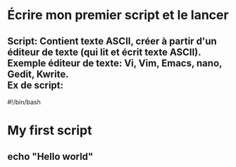# Écrire mon premier script et le lancer

Script: Contient texte ASCII, créer à partir d'un éditeur de texte (qui lit et écrit texte ASCII).
Exemple éditeur de texte: Vi, Vim, Emacs, nano, Gedit, Kwrite.<br>
Ex de script:<br>
---
#!/bin/bash
# My first script
echo "Hello world"
---

